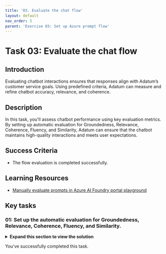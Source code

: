 ```yaml
---
title: '03. Evaluate the chat flow'
layout: default
nav_order: 3
parent: 'Exercise 03: Set up Azure prompt flow'
---
```


# Task 03: Evaluate the chat flow

## Introduction

Evaluating chatbot interactions ensures that responses align with Adatum’s customer service goals. Using predefined criteria, Adatum can measure and refine chatbot accuracy, relevance, and coherence.

## Description

In this task, you'll assess chatbot performance using key evaluation metrics. By setting up automatic evaluation for Groundedness, Relevance, Coherence, Fluency, and Similarity, Adatum can ensure that the chatbot maintains high-quality interactions and meets user expectations.

## Success Criteria

- The flow evaluation is completed successfully.

## Learning Resources

- [Manually evaluate prompts in Azure AI Foundry portal playground](https://learn.microsoft.com/en-us/azure/ai-studio/how-to/evaluate-prompts-playground)

## Key tasks

### 01: Set up the automatic evaluation for Groundedness, Relevance, Coherence, Fluency, and Similarity.

<details markdown="block">
<summary><strong>Expand this section to view the solution</strong></summary>

1. Download the **eval.json** file <a href="../../src/eval.json" download="eval.json">HERE</a>.

1. On the **chatflow1** page, select **Evaluate** and then select **Automated evaluation**.

    ![jd9ditm5.jpg](../media/jd9ditm5.jpg)

1. On the **Basic information** tab, set the **Evaluation name** to +++eval1+++ and select **Next**.

1. On the **Configure test data** tab, select **+ Add your dataset**.

1. Select **Upload file** and select the **eval.jsonl** file.

1. Once the data loads, ensure the **chat_history** value is set to **${data.chat_history}** and the **query** value is set to **${data.query}**, then select **Next**.

    ![dbe6ai26.jpg](../media/dbe6ai26.jpg)

1. On the **Select metrics** tab, select the checkboxes for **Groundedness**, **Relevance**, **Coherence**, **Fluency**, and **Similarity**.

1. Select your connection from the **Connection** dropdown menu. The **gpt-4o-mini** model should be automatically selected.

    ![t8boqae7.jpg](../media/t8boqae7.jpg)

1. Scroll to the bottom and ensure the data mapping is correct, then select **Next**:

    ![vkklefre.jpg](../media/vkklefre.jpg)

1. Select **Submit** and wait for the evaluation to finish.

{: .important }
> Once the evaluation is finished, you'll see scores for the metrics that were selected. These scores are based on the chat flow's response to the test data. You can scroll down to see more detailed information on the metric scores and the reasoning behind those scores.

[9dyabizf.jpg](../media/9dyabizf.jpg)

</details>

You’ve successfully completed this task.
